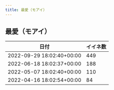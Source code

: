 ```yaml
---
title: 最愛（モアイ）
---
```

## 最愛（モアイ）

|日付|イイネ数|
|-|-|
|2022-09-29 18:02:40+00:00|449|
|2022-06-18 18:02:37+00:00|188|
|2022-05-07 18:02:40+00:00|110|
|2022-04-16 18:02:54+00:00|84|
